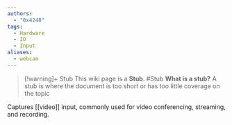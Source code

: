```yaml
---
authors: 
  - "0x4248"
tags:
  - Hardware
  - IO
  - Input
aliases:
  - webcam
---
```

> [!warning]+ Stub
> This wiki page is a **Stub**.
> #Stub 
> **What is a stub?**
> A stub is where the document is too short or has too little coverage on the topic

Captures [[video]] input, commonly used for video conferencing, streaming, and recording.